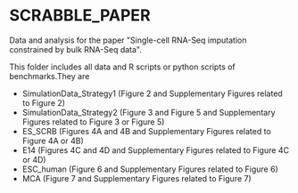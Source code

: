 # SCRABBLE_PAPER

Data and analysis for the paper "Single-cell RNA-Seq imputation constrained by bulk RNA-Seq data".

This folder includes all data and R scripts or python scripts of benchmarks.They are
- SimulationData_Strategy1 (Figure 2 and Supplementary Figures related to Figure 2)
- SimulationData_Strategy2 (Figure 3 and Figure 5 and Supplementary Figures related to Figure 3 or Figure 5)
- ES_SCRB (Figures 4A and 4B and Supplementary Figures related to Figure 4A or 4B)
- E14 (Figures 4C and 4D and Supplementary Figures related to Figure 4C or 4D)
- ESC_human (Figure 6 and Supplementary Figures related to Figure 6)
- MCA (Figure 7 and Supplementary Figures related to Figure 7)